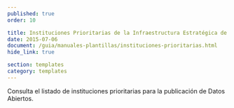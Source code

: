 ```yaml
---
published: true
order: 10

title: Instituciones Prioritarias de la Infraestructura Estratégica de Datos Abiertos
date: 2015-07-06
document: /guia/manuales-plantillas/instituciones-prioritarias.html
hide_link: true

section: templates
category: templates
---
```


Consulta el listado de instituciones prioritarias para la publicación de Datos Abiertos.
